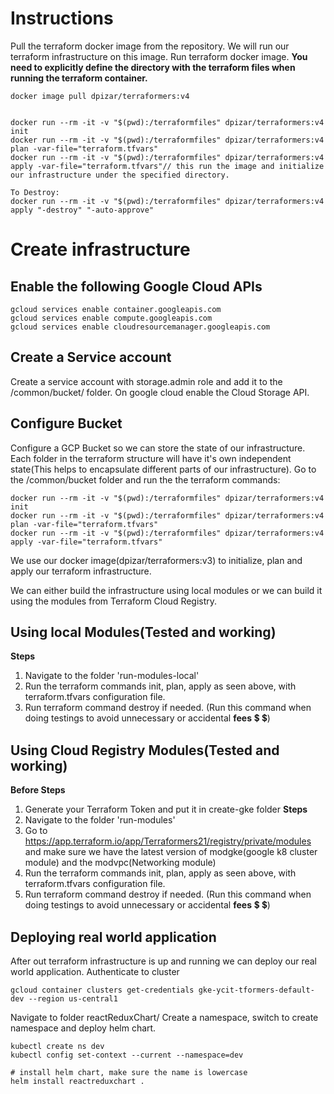 # Instructions
Pull the terraform docker image from the repository. We will run our terraform infrastructure on this image.
Run terraform docker image. **You need to explicitly define the directory with the terraform files when running the terraform container.**
```
docker image pull dpizar/terraformers:v4


docker run --rm -it -v "$(pwd):/terraformfiles" dpizar/terraformers:v4 init
docker run --rm -it -v "$(pwd):/terraformfiles" dpizar/terraformers:v4 plan -var-file="terraform.tfvars"
docker run --rm -it -v "$(pwd):/terraformfiles" dpizar/terraformers:v4 apply -var-file="terraform.tfvars"// this run the image and initialize our infrastructure under the specified directory.

To Destroy:
docker run --rm -it -v "$(pwd):/terraformfiles" dpizar/terraformers:v4 apply "-destroy" "-auto-approve"

```

# Create infrastructure

## Enable the following Google Cloud APIs
```
gcloud services enable container.googleapis.com
gcloud services enable compute.googleapis.com 
gcloud services enable cloudresourcemanager.googleapis.com
```

## Create a Service account
Create a service account with storage.admin role and add it to the /common/bucket/ folder. On google cloud enable the Cloud Storage API.

## Configure Bucket
Configure a GCP Bucket so we can store the state of our infrastructure. Each folder in the terraform structure will have it's own independent state(This helps to encapsulate different parts of our infrastructure).
Go to the /common/bucket folder and run the the terraform commands:
```
docker run --rm -it -v "$(pwd):/terraformfiles" dpizar/terraformers:v4 init
docker run --rm -it -v "$(pwd):/terraformfiles" dpizar/terraformers:v4 plan -var-file="terraform.tfvars"
docker run --rm -it -v "$(pwd):/terraformfiles" dpizar/terraformers:v4 apply -var-file="terraform.tfvars"
```
We use our docker image(dpizar/terraformers:v3) to initialize, plan and apply our terraform infrastructure.

We can either build the infrastructure using local modules or we can build it using the modules from Terraform Cloud Registry.
## Using local Modules(Tested and working)
**Steps**
1. Navigate to the folder 'run-modules-local'
2. Run the terraform commands init, plan, apply as seen above, with terraform.tfvars configuration file.
3. Run terraform command destroy if needed. (Run this command when doing testings to avoid unnecessary or accidental **fees** :heavy_dollar_sign: :heavy_dollar_sign:)

## Using Cloud Registry Modules(Tested and working)
**Before Steps**
1. Generate your Terraform Token and put it in create-gke folder
**Steps**
1. Navigate to the folder 'run-modules'
2. Go to https://app.terraform.io/app/Terraformers21/registry/private/modules and make sure we have the latest version of modgke(google k8 cluster module) and the modvpc(Networking module)
3. Run the terraform commands init, plan, apply as seen above, with terraform.tfvars configuration file.
4. Run terraform command destroy if needed. (Run this command when doing testings to avoid unnecessary or accidental **fees** :heavy_dollar_sign: :heavy_dollar_sign:)


## Deploying real world application
After out terraform infrastructure is up and running we can deploy our real world application.
Authenticate to cluster 
```
gcloud container clusters get-credentials gke-ycit-tformers-default-dev --region us-central1 
```

Navigate to folder reactReduxChart/
Create a namespace, switch to create namespace and deploy helm chart.
```
kubectl create ns dev
kubectl config set-context --current --namespace=dev

# install helm chart, make sure the name is lowercase
helm install reactreduxchart .
```